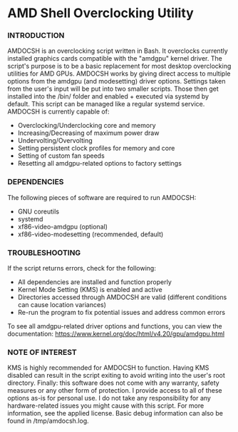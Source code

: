 # AMD Shell Overclocking Utility


### INTRODUCTION
AMDOCSH is an overclocking script written in Bash.
It overclocks currently installed graphics cards compatible with the "amdgpu" kernel driver.
The script's purpose is to be a basic replacement for most desktop overclocking utilities for AMD GPUs.
AMDOCSH works by giving direct access to multiple options from the amdgpu (and modesetting) driver options.
Settings taken from the user's input will be put into two smaller scripts.
Those then get installed into the /bin/ folder and enabled + executed via systemd by default.
This script can be managed like a regular systemd service.
AMDOCSH is currently capable of:

- Overclocking/Underclocking core and memory
- Increasing/Decreasing of maximum power draw
- Undervolting/Overvolting
- Setting persistent clock profiles for memory and core
- Setting of custom fan speeds
- Resetting all amdgpu-related options to factory settings


### DEPENDENCIES
The following pieces of software are required to run AMDOCSH:


- GNU coreutils
- systemd
- xf86-video-amdgpu (optional)
- xf86-video-modesetting (recommended, default)


### TROUBLESHOOTING
If the script returns errors, check for the following:

- All dependencies are installed and function properly
- Kernel Mode Setting (KMS) is enabled and active
- Directories accessed through AMDOCSH are valid (different conditions can cause location variances)
- Re-run the program to fix potential issues and address common errors

To see all amdgpu-related driver options and functions, you can view the documentation:
https://www.kernel.org/doc/html/v4.20/gpu/amdgpu.html


### NOTE OF INTEREST
KMS is highly recommended for AMDOCSH to function.
Having KMS disabled can result in the script exiting to avoid writing into the user's root directory.
Finally: this software does not come with any warranty, safety measures or any other form of protection.
I provide access to all of these options as-is for personal use.
I do not take any responsibility for any hardware-related issues you might cause with this script.
For more information, see the applied license.
Basic debug information can also be found in /tmp/amdocsh.log.
